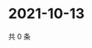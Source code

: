 # 2021-10-13

共 0 条

<!-- BEGIN WEIBO -->
<!-- 最后更新时间 Wed Oct 13 2021 06:08:14 GMT+0800 (China Standard Time) -->

<!-- END WEIBO -->
